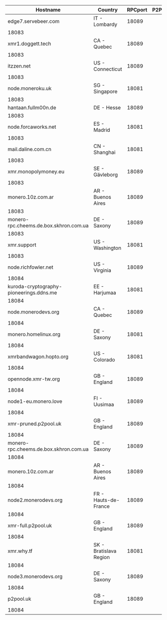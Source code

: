 Hostname | Country | RPCport | P2Pport
--- | --- | --- | ---
edge7.servebeer.com | IT - Lombardy | 18089
 | 18083
xmr1.doggett.tech | CA - Quebec | 18089
 | 18083
itzzen.net | US - Connecticut | 18089
 | 18083
node.moneroku.uk | SG - Singapore | 18081
 | 18083
hantaan.fullm00n.de | DE - Hesse | 18089
 | 18083
node.forcaworks.net | ES - Madrid | 18081
 | 18083
mail.daline.com.cn | CN - Shanghai | 18081
 | 18083
xmr.monopolymoney.eu | SE - Gävleborg | 18089
 | 18083
monero.10z.com.ar | AR - Buenos Aires | 18089
 | 18083
monero-rpc.cheems.de.box.skhron.com.ua | DE - Saxony | 18089
 | 18083
xmr.support | US - Washington | 18081
 | 18083
node.richfowler.net | US - Virginia | 18089
 | 18084
kuroda-cryptography-pioneerings.ddns.me | EE - Harjumaa | 18081
 | 18084
node.monerodevs.org | CA - Quebec | 18089
 | 18084
monero.homelinux.org | DE - Saxony | 18081
 | 18084
xmrbandwagon.hopto.org | US - Colorado | 18081
 | 18084
opennode.xmr-tw.org | GB - England | 18089
 | 18084
node1-eu.monero.love | FI - Uusimaa | 18089
 | 18084
xmr-pruned.p2pool.uk | GB - England | 18089
 | 18084
monero-rpc.cheems.de.box.skhron.com.ua | DE - Saxony | 18089
 | 18084
monero.10z.com.ar | AR - Buenos Aires | 18089
 | 18084
node2.monerodevs.org | FR - Hauts-de-France | 18089
 | 18084
xmr-full.p2pool.uk | GB - England | 18089
 | 18084
xmr.why.tf | SK - Bratislava Region | 18081
 | 18084
node3.monerodevs.org | DE - Saxony | 18089
 | 18084
p2pool.uk | GB - England | 18089
 | 18084
